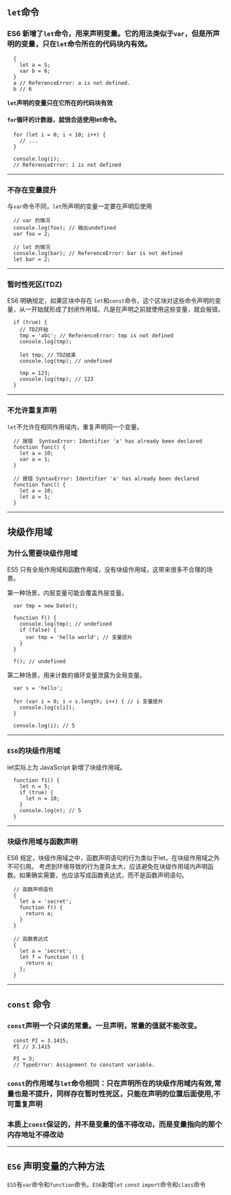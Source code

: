 
## `let`命令
### ES6 新增了`let`命令，用来声明变量。它的用法类似于`var`，但是所声明的变量，只在`let`命令所在的代码块内有效。

```
  {
    let a = 5;
    var b = 6;
  }
  a // ReferenceError: a is not defined.
  b // 6
```

**`let`声明的变量只在它所在的代码块有效**

#### `for`循环的计数器，就很合适使用let命令。
```
  for (let i = 0; i < 10; i++) {
    // ...
  }

  console.log(i);
  // ReferenceError: i is not defined
```

****

### 不存在变量提升

  与`var`命令不同，`let`所声明的变量一定要在声明后使用
  ```
    // var 的情况
    console.log(foo); // 输出undefined
    var foo = 2;

    // let 的情况
    console.log(bar); // ReferenceError: bar is not defined
    let bar = 2;
  ```

****

### 暂时性死区(TDZ)
  ES6 明确规定，如果区块中存在 `let`和`const`命令，这个区块对这些命令声明的变量，从一开始就形成了封闭作用域。凡是在声明之前就使用这些变量，就会报错。
  ```
    if (true) {
      // TDZ开始
      tmp = 'abc'; // ReferenceError: tmp is not defined
      console.log(tmp);

      let tmp; // TDZ结束
      console.log(tmp); // undefined

      tmp = 123;
      console.log(tmp); // 123
    }
  ```

****

### 不允许重复声明
  `let`不允许在相同作用域内，重复声明同一个变量。
  ```
    // 报错  SyntaxError: Identifier 'a' has already been declared
    function func() {
      let a = 10;
      var a = 1;
    }

    // 报错 SyntaxError: Identifier 'a' has already been declared
    function func() {
      let a = 10;
      let a = 1;
    }
  ```

  ****

## 块级作用域

### 为什么需要块级作用域

  ES5 只有全局作用域和函数作用域，没有块级作用域，这带来很多不合理的场景。

  第一种场景，内层变量可能会覆盖外层变量。
  ```
    var tmp = new Date();

    function f() {
      console.log(tmp); // undefined
      if (false) {
        var tmp = 'hello world'; // 变量提升
      }
    }

    f(); // undefined
  ```
  第二种场景，用来计数的循环变量泄露为全局变量。
  ```
    var s = 'hello';

    for (var i = 0; i < s.length; i++) { // i 变量提升
      console.log(s[i]);
    }

    console.log(i); // 5
  ```

  ****
  
### `ES6`的块级作用域
  let实际上为 JavaScript 新增了块级作用域。
  ```
    function f1() {
      let n = 5;
      if (true) {
        let n = 10;
      }
      console.log(n); // 5
    }
  ```

  ****
  
### 块级作用域与函数声明
  ES6 规定，块级作用域之中，函数声明语句的行为类似于let，在块级作用域之外不可引用。
  考虑到环境导致的行为差异太大，应该避免在块级作用域内声明函数。如果确实需要，也应该写成函数表达式，而不是函数声明语句。
  ```
    // 函数声明语句
    {
      let a = 'secret';
      function f() {
        return a;
      }
    }

    // 函数表达式
    {
      let a = 'secret';
      let f = function () {
        return a;
      };
    }
  ```

  ****

## `const` 命令
  ### `const`声明一个只读的常量。一旦声明，常量的值就不能改变。
  ```
    const PI = 3.1415;
    PI // 3.1415

    PI = 3;
    // TypeError: Assignment to constant variable.
  ```


  ### `const`的作用域与`let`命令相同：只在声明所在的块级作用域内有效,常量也是不提升，同样存在暂时性死区，只能在声明的位置后面使用,不可重复声明

  

  ### 本质上`const`保证的，并不是变量的值不得改动，而是变量指向的那个内存地址不得改动

  ****

  ## `ES6` 声明变量的六种方法

  `ES5`有`var`命令和`function`命令。`ES6`新增`let` `const` `import`命令和`class`命令

  